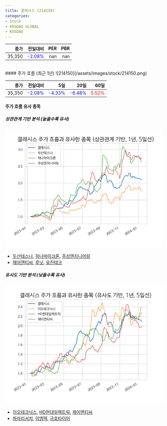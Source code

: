 ```yaml
---
title: 클래시스 (214150)
categories:
- Stock
- KOSDAQ GLOBAL
- KOSDAQ
---
```


|종가|전일대비|PER|PBR|
|---:|-------:|--:|---:|
|35,350|<span style="color: blue">-2.08%</span>|nan|nan|

<!-- more -->
<br>
#### 주가 흐름 (최근 1년)
![214150](/assets/images/stock/214150.png)

|종가|전일대비|5일|20일|60일|
|---:|-------:|--:|---:|---:|
|35,350|<span style="color: blue">-2.08%</span>|<span style="color: blue">-4.33%</span>|<span style="color: blue">-6.48%</span>|<span style="color: red">5.52%</span>|

<!-- more -->

#### 주가 흐름 유사 종목

##### 상관관계 기반 분석 (높을수록 유사)
![214150](/assets/images/stock/214150_corr.png)
- [두산테스나](/131970/), [하나마이크론](/067310/), [주성엔지니어링](/036930/)
- [제이앤티씨](/204270/), [루닛](/328130/), [유진테크](/084370/)

##### 유사도 기반 분석 (낮을수록 유사)	
![214150](/assets/images/stock/214150_sim.png)
- [이오테크닉스](/039030/), [HD현대일렉트릭](/267260/), [제이앤티씨](/204270/)
- [파마리서치](/214450/), [이엠텍](/091120/), [금호타이어](/073240/)